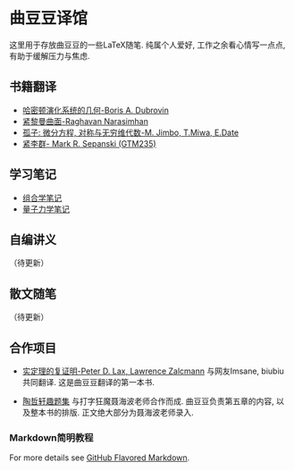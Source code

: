 # 曲豆豆译馆

这里用于存放曲豆豆的一些LaTeX随笔. 
纯属个人爱好, 工作之余看心情写一点点, 有助于缓解压力与焦虑. 

## 书籍翻译

* [哈密顿演化系统的几何-Boris A. Dubrovin](https://github.com/qhn1121/qdd-translation/raw/master/Math0412.pdf)
* [紧黎曼曲面-Raghavan Narasimhan](https://github.com/qhn1121/qdd-translation/raw/master/Math0413.pdf)
* [孤子: 微分方程, 对称与无穷维代数-M. Jimbo, T.Miwa, E.Date](https://github.com/qhn1121/qdd-translation/raw/master/Math0414.pdf) 
* [紧李群- Mark R. Sepanski (GTM235)](https://github.com/qhn1121/qdd-translation/raw/master/Math0415.pdf) 


## 学习笔记

* [组合学笔记](https://raw.githubusercontent.com/qhn1121/qdd-translation/master/Comb.pdf)
* [量子力学笔记](https://raw.githubusercontent.com/qhn1121/qdd-translation/master/20385QM.pdf)

## 自编讲义

（待更新）

## 散文随笔

（待更新）

## 合作项目
* [实定理的复证明-Peter D. Lax, Lawrence Zalcmann](https://github.com/qhn1121/qdd-translation/raw/master/Math0411.pdf)
与网友Imsane, biubiu共同翻译. 这是曲豆豆翻译的第一本书. 

* [陶哲轩趣题集](https://github.com/qhn1121/qdd-translation/raw/master/Math0601.pdf) 
与打字狂魔聂海波老师合作而成. 曲豆豆负责第五章的内容, 以及整本书的排版. 正文绝大部分为聂海波老师录入. 

### Markdown简明教程

For more details see [GitHub Flavored Markdown](https://guides.github.com/features/mastering-markdown/).

